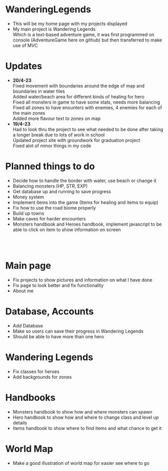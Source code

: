 # WanderingLegends
- This will be my home page with my projects displayed
- My main project is Wandering Legends <br>
  Which is a text-based adventure game, it was first programmed on console (AdventureGame here on github) but then transferred to make use of MVC

# Updates
- <b>20/4-23</b><br>
  Fixed movement with boundaries around the edge of map and boundaries in water tiles <br>
  Added water/beach area for different kinds of healing for hero <br>
  Fixed all monsters in game to have some stats, needs more balancing <br>
  Fixed all zones to have enounters with enemies, 4 enemies for each of the main zones <br>
  Added more flavour text to zones on map
- <b>19/4-23</b><br>
  Had to look thru the project to see what needed to be done after taking a longer break due to lots of work in school <br>
  Updated project site with groundwork for graduation project <br>
  Fixed alot of minor things in my code
  
# Planned things to do
- Decide how to handle the border with water, use beach or change it
- Balancing monsters (HP, STR, EXP)
- Get database up and running to save progress
- Money system
- Implement items into the game (Items for healing and items to equip)
- Fix how to use the road biome properly
- Build up towns
- Make caves for harder encounters
- Monsters handbook and Heroes handbook, implement javascript to be able to click on item to show information on screen
<br>
<br>

# Main page
- Fix projects to show pictures and information on what I have done
- Fix page to look better and fix functionality
- About me <br>

# Database, Accounts
- Add Database
- Make so users can save their progress in Wandering Legends
- Should be able to have more than one hero

# Wandering Legends
- Fix classes for heroes
- Add backgrounds for zones

# Handbooks
- Monsters handbook to show how and where monsters can spawn
- Hero handbook to show how and where to change class and level up details
- Items handbook to show where to find items and what chance to get it

# World Map
- Make a good illustration of world map for easier see where to go


